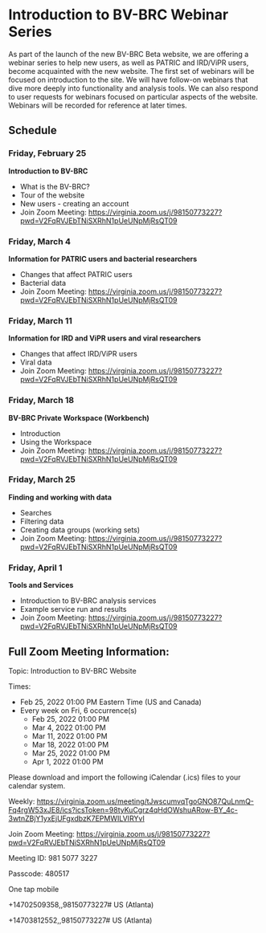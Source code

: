 # Introduction to BV-BRC Webinar Series

As part of the launch of the new BV-BRC Beta website, we are offering a webinar series to help new users, as well as PATRIC and IRD/ViPR users, become acquainted with the new website. The first set of webinars will be focused on introduction to the site. We will have follow-on webinars that dive more deeply into functionality and analysis tools. We can also respond to user requests for webinars focused on particular aspects of the website. Webinars will be recorded for reference at later times.

## Schedule

### Friday, February 25
**Introduction to BV-BRC**
* What is the BV-BRC?
* Tour of the website
* New users - creating an account
* Join Zoom Meeting: https://virginia.zoom.us/j/98150773227?pwd=V2FqRVJEbTNiSXRhN1pUeUNpMjRsQT09

### Friday, March 4
 **Information for PATRIC users and bacterial researchers**
* Changes that affect PATRIC users
* Bacterial data
* Join Zoom Meeting: https://virginia.zoom.us/j/98150773227?pwd=V2FqRVJEbTNiSXRhN1pUeUNpMjRsQT09

### Friday, March 11
 **Information for IRD and ViPR users and viral researchers**
* Changes that affect IRD/ViPR users
* Viral data
* Join Zoom Meeting: https://virginia.zoom.us/j/98150773227?pwd=V2FqRVJEbTNiSXRhN1pUeUNpMjRsQT09

### Friday, March 18
**BV-BRC Private Workspace (Workbench)** 
* Introduction
* Using the Workspace
* Join Zoom Meeting: https://virginia.zoom.us/j/98150773227?pwd=V2FqRVJEbTNiSXRhN1pUeUNpMjRsQT09

### Friday, March 25
**Finding and working with data**
* Searches 
* Filtering data
* Creating data groups (working sets)
* Join Zoom Meeting: https://virginia.zoom.us/j/98150773227?pwd=V2FqRVJEbTNiSXRhN1pUeUNpMjRsQT09

### Friday, April 1
**Tools and Services**
* Introduction to BV-BRC analysis services
* Example service run and results
* Join Zoom Meeting: https://virginia.zoom.us/j/98150773227?pwd=V2FqRVJEbTNiSXRhN1pUeUNpMjRsQT09


## Full Zoom Meeting Information:

Topic: Introduction to BV-BRC Website

Times: 
* Feb 25, 2022 01:00 PM Eastern Time (US and Canada)
* Every week on Fri, 6 occurrence(s)
  * Feb 25, 2022 01:00 PM
  * Mar 4, 2022 01:00 PM
  * Mar 11, 2022 01:00 PM
  * Mar 18, 2022 01:00 PM
  * Mar 25, 2022 01:00 PM
  * Apr 1, 2022 01:00 PM

Please download and import the following iCalendar (.ics) files to your calendar system.

Weekly: https://virginia.zoom.us/meeting/tJwscumvqTgoGNO87QuLnmQ-Fq4rgW53xJE8/ics?icsToken=98tyKuCgrz4qHdOWshuARow-BY_4c-3wtnZBjY1yxEjUFgxdbzK7EPMWILVIRYvI

Join Zoom Meeting: https://virginia.zoom.us/j/98150773227?pwd=V2FqRVJEbTNiSXRhN1pUeUNpMjRsQT09

Meeting ID: 981 5077 3227

Passcode: 480517

One tap mobile

+14702509358,,98150773227# US (Atlanta)

+14703812552,,98150773227# US (Atlanta)
